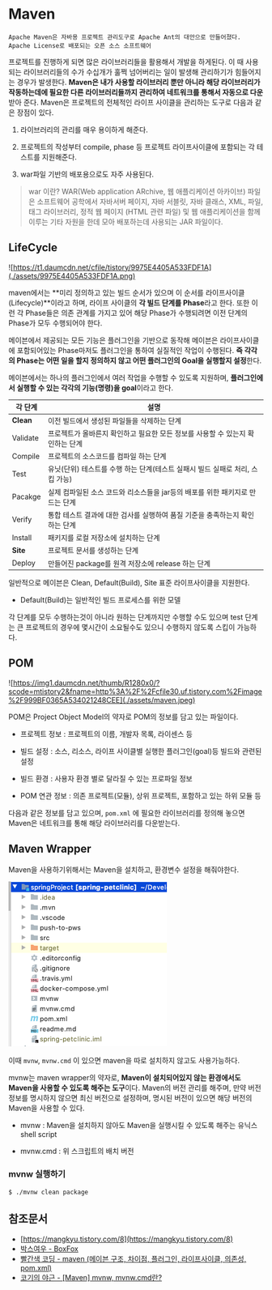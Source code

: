 # Maven

```
Apache Maven은 자바용 프로젝트 관리도구로 Apache Ant의 대안으로 만들어졌다. Apache License로 배포되는 오픈 소스 소프트웨어
```

프로젝트를 진행하게 되면 많은 라이브러리들을 활용해서 개발을 하게된다. 이 때 사용되는 라이브러리들의 수가 수십개가 훌쩍 넘어버리는 일이 발생해 관리하기가 힘들어지는 경우가 발생한다. **Maven은 내가 사용할 라이브러리 뿐만 아니라 해당 라이브러리가 작동하는데에 필요한 다른 라이브러리들까지 관리하여 네트워크를 통해서 자동으로 다운**받아 준다.
Maven은 프로젝트의 전체적인 라이프 사이클을 관리하는 도구로 다음과 같은 장점이 있다.

1.  라이브러리의 관리를 매우 용이하게 해준다.

2. 프로젝트의 작성부터 compile, phase 등 프로젝트 라이프사이클에 포함되는 각 테스트를 지원해준다.

3. war파일 기반의 배포용으로도 자주 사용된다.

> war 이란?
> WAR(Web application ARchive, 웹 애플리케이션 아카이브) 파일은 소프트웨어 공학에서 자바서버 페이지, 자바 서블릿, 자바 클래스, XML, 파일, 태그 라이브러리, 정적 웹 페이지 (HTML 관련 파일) 및 웹 애플리케이션을 함께 이루는 기타 자원을 한데 모아 배포하는데 사용되는 JAR 파일이다.

## LifeCycle

![https://t1.daumcdn.net/cfile/tistory/9975E4405A533FDF1A](./assets/9975E4405A533FDF1A.png)

maven에서는 **미리 정의하고 있는 빌드 순서가 있으며 이 순서를 라이프사이클(Lifecycle)**이라고 하며, 라이프 사이클의 **각 빌드 단계를 Phase**라고 한다. 또한 이런 각 Phase들은 의존 관계를 가지고 있어 해당 Phase가 수행되려면 이전 단계의 Phase가 모두 수행되어야 한다.

메이븐에서 제공되는 모든 기능은 플러그인을 기반으로 동작해 메이븐은 라이프사이클에 포함되어있는 Phase마저도 플러그인을 통하여 실질적인 작업이 수행된다. **즉 각각의 Phase는 어떤 일을 할지 정의하지 않고 어떤 플러그인의 Goal을 실행할지 설정**한다.

메이븐에서는 하나의 플러그인에서 여러 작업을 수행할 수 있도록 지원하며, **플러그인에서 실행할 수 있는 각각의 기능(명령)을 goal**이라고 한다.


| 각 단계   | 설명                                                         |
| --------- | ------------------------------------------------------------ |
| **Clean** | 이전 빌드에서 생성된 파일들을 삭제하는 단계                  |
| Validate  | 프로젝트가 올바른지 확인하고 필요한 모든 정보를 사용할 수 있는지 확인하는 단계 |
| Compile   | 프로젝트의 소스코드를 컴파일 하는 단계                       |
| Test      | 유닛(단위) 테스트를 수행 하는 단계(테스트 실패시 빌드 실패로 처리, 스킵 가능) |
| Pacakge   | 실제 컴파일된 소스 코드와 리소스들을 jar등의 배포를 위한 패키지로 만드는 단계 |
| Verify    | 통합 테스트 결과에 대한 검사를 실행하여 품질 기준을 충족하는지 확인하는 단계 |
| Install   | 패키지를 로컬 저장소에 설치하는 단계                         |
| **Site**  | 프로젝트 문서를 생성하는 단계                                |
| Deploy    | 만들어진 package를 원격 저장소에 release 하는 단계           |

일반적으로 메이븐은 Clean, Default(Build), Site 표준 라이프사이클을 지원한다.

- Default(Build)는 일반적인 빌드 프로세스를 위한 모델

각 단계를 모두 수행하는것이 아니라 원하는 단계까지만 수행할 수도 있으며 test 단계는 큰 프로젝트의 경우에 몇시간이 소요될수도 있으니 수행하지 않도록 스킵이 가능하다.



## POM

![https://img1.daumcdn.net/thumb/R1280x0/?scode=mtistory2&fname=http%3A%2F%2Fcfile30.uf.tistory.com%2Fimage%2F999BF0365A534021248CEE](./assets/maven.jpeg)

POM은 Project Object Model의 약자로 POM의 정보를 담고 있는 파일이다.

- 프로젝트 정보 : 프로젝트의 이름, 개발자 목록, 라이센스 등

- 빌드 설정 : 소스, 리소스, 라이프 사이클별 실행한 플러그인(goal)등 빌드와 관련된 설정

- 빌드 환경 : 사용자 환경 별로 달라질 수 있는 프로파일 정보

- POM 연관 정보 : 의존 프로젝트(모듈), 상위 프로젝트, 포함하고 있는 하위 모듈 등

다음과 같은 정보를 담고 있으며, `pom.xml` 에 필요한 라이브러리를 정의해 놓으면 Maven은 네트워크를 통해 해당 라이브러리를 다운받는다.

## Maven Wrapper

Maven을 사용하기위해서는 Maven을 설치하고, 환경변수 설정을 해줘야한다.

<img src="./assets/image-20200316125941997.png" style="zoom:50%;" />

이때 `mvnw`, `mvnw.cmd` 이 있으면 maven을 따로 설치하지 않고도 사용가능하다.

mvnw는 maven wrapper의 약자로, **Maven이 설치되어있지 않는 환경에서도 Maven을 사용할 수 있도록 해주는 도구**이다. Maven의 버전 관리를 해주며, 만약 버전 정보를 명시하지 않으면 최신 버전으로 설정하며, 명시된 버전이 있으면 해당 버전의 Maven을 사용할 수 있다.

- mvnw : Maven을 설치하지 않아도 Maven을 실행시킬 수 있도록 해주는 유닉스 shell script

- mvnw.cmd : 위 스크립트의 배치 버전

### mvnw 실행하기

```shell
$ ./mvnw clean package
```


## 참조문서

- [https://mangkyu.tistory.com/8](https://mangkyu.tistory.com/8)
- [박스여우 - BoxFox](https://boxfoxs.tistory.com/324)
- [빨간색 코딩 - maven (메이븐 구조, 차이점, 플러그인, 라이프사이클, 의존성, pom.xml)](https://sjh836.tistory.com/131)
- [코기의 야근 - [Maven] mvnw, mvnw.cmd란?](https://m.blog.naver.com/PostView.nhn?blogId=ksw6169&logNo=221501516240&proxyReferer=https%3A%2F%2Fwww.google.com%2F)